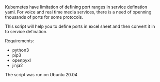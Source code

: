 Kubernetes have limitation of defining port ranges in service defination yaml. For voice and real time media services, there is a need of openning thousands of ports for some protocols. 

This script will help you to define ports in excel sheet and then convert it in to service defination.

Requirements:
- python3
- pip3
- openpyxl
- jinja2

The script was run on Ubuntu 20.04

